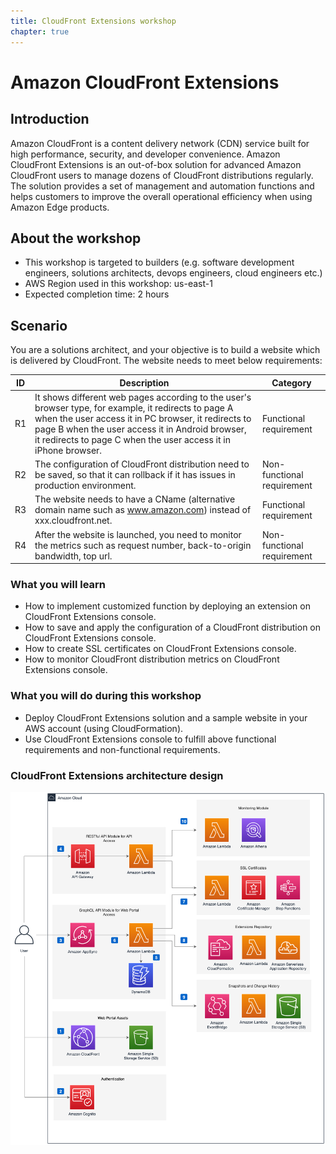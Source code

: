 ```yaml
---
title: CloudFront Extensions workshop 
chapter: true
---
```


# Amazon CloudFront Extensions 

## Introduction

Amazon CloudFront is a content delivery network (CDN) service built for high performance, security, and developer convenience. Amazon CloudFront Extensions is an out-of-box solution for advanced Amazon CloudFront users to manage dozens of CloudFront distributions regularly. The solution provides a set of management and automation functions and helps customers to improve the overall operational efficiency when using Amazon Edge products.


## About the workshop

- This workshop is targeted to builders (e.g. software development engineers, solutions architects, devops engineers, cloud engineers etc.)
- AWS Region used in this workshop: us-east-1
- Expected completion time: 2 hours


## Scenario

You are a solutions architect, and your objective is to build a website which is delivered by CloudFront. The website needs to meet below requirements:

| ID | Description                                                                                                                                                                                                                                                                        | Category                   |
|----|------------------------------------------------------------------------------------------------------------------------------------------------------------------------------------------------------------------------------------------------------------------------------------|----------------------------|
| R1 | It shows different web pages according to the user's browser type, for example, it redirects to page A when the user access it in PC browser, it redirects to page B when the user access it in Android browser, it redirects to page C when the user access it in iPhone browser. | Functional requirement     |
| R2 | The configuration of CloudFront distribution need to be saved, so that it can rollback if it has issues in production environment.                                                                                                                                                 | Non-functional requirement |
| R3 | The website needs to have a CName (alternative domain name such as www.amazon.com) instead of xxx.cloudfront.net.                                                                                                                                                                  | Functional requirement     |
| R4 | After the website is launched, you need to monitor the metrics such as request number, back-to-origin bandwidth, top url.                                                                                                                                                          | Non-functional requirement |



### What you will learn
- How to implement customized function by deploying an extension on CloudFront Extensions console.
- How to save and apply the configuration of a CloudFront distribution on CloudFront Extensions console.
- How to create SSL certificates on CloudFront Extensions console.
- How to monitor CloudFront distribution metrics on CloudFront Extensions console.

### What you will do during this workshop
- Deploy CloudFront Extensions solution and a sample website in your AWS account (using CloudFormation).
- Use CloudFront Extensions console to fulfill above functional requirements and non-functional requirements.

### CloudFront Extensions architecture design

![CloudFrontExt Arch](./images/arch.png)
